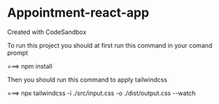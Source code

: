 # Appointment-react-app
Created with CodeSandbox

To run this project you should at first run this command in your comand prompt

===> npm install

Then you should run this command  to apply tailwindcss

===> npx tailwindcss -i ./src/input.css -o ./dist/output.css --watch



